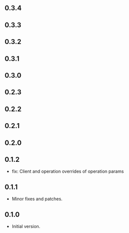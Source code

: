 ## 0.3.4

## 0.3.3

## 0.3.2

## 0.3.1

## 0.3.0

## 0.2.3

## 0.2.2

## 0.2.1

## 0.2.0

## 0.1.2

- fix: Client and operation overrides of operation params

## 0.1.1

- Minor fixes and patches.

## 0.1.0

- Initial version.
